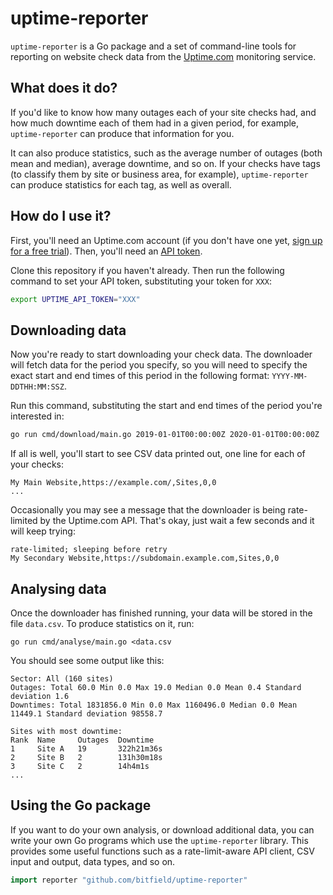 # uptime-reporter

`uptime-reporter` is a Go package and a set of command-line tools for reporting on website check data from the [Uptime.com](https://uptime.com) monitoring service.

## What does it do?

If you'd like to know how many outages each of your site checks had, and how much downtime each of them had in a given period, for example, `uptime-reporter` can produce that information for you.

It can also produce statistics, such as the average number of outages (both mean and median), average downtime, and so on. If your checks have tags (to classify them by site or business area, for example), `uptime-reporter` can produce statistics for each tag, as well as overall.

## How do I use it?

First, you'll need an Uptime.com account (if you don't have one yet, [sign up for a free trial](https://uptime.com)). Then, you'll need an [API token](https://uptime.com/api/tokens).

Clone this repository if you haven't already. Then run the following command to set your API token, substituting your token for `XXX`:

```sh
export UPTIME_API_TOKEN="XXX"
```

## Downloading data

Now you're ready to start downloading your check data. The downloader will fetch data for the period you specify, so you will need to specify the exact start and end times of this period in the following format: `YYYY-MM-DDTHH:MM:SSZ`.

Run this command, substituting the start and end times of the period you're interested in:

```sh
go run cmd/download/main.go 2019-01-01T00:00:00Z 2020-01-01T00:00:00Z |tee data.csv
```

If all is well, you'll start to see CSV data printed out, one line for each of your checks:

```
My Main Website,https://example.com/,Sites,0,0
...
```

Occasionally you may see a message that the downloader is being rate-limited by the Uptime.com API. That's okay, just wait a few seconds and it will keep trying:

```
rate-limited; sleeping before retry
My Secondary Website,https://subdomain.example.com,Sites,0,0
```

## Analysing data

Once the downloader has finished running, your data will be stored in the file `data.csv`. To produce statistics on it, run:

```
go run cmd/analyse/main.go <data.csv
```

You should see some output like this:

```
Sector: All (160 sites)
Outages: Total 60.0 Min 0.0 Max 19.0 Median 0.0 Mean 0.4 Standard deviation 1.6
Downtimes: Total 1831856.0 Min 0.0 Max 1160496.0 Median 0.0 Mean 11449.1 Standard deviation 98558.7

Sites with most downtime:
Rank  Name     Outages  Downtime
1     Site A   19       322h21m36s
2     Site B   2        131h30m18s
3     Site C   2        14h4m1s
...
```

## Using the Go package

If you want to do your own analysis, or download additional data, you can write your own Go programs which use the `uptime-reporter` library. This provides some useful functions such as a rate-limit-aware API client, CSV input and output, data types, and so on.

```go
import reporter "github.com/bitfield/uptime-reporter"
```
